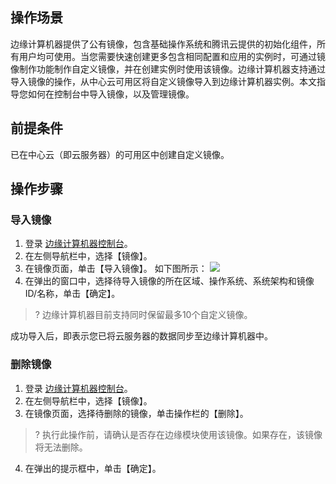 ## 操作场景

边缘计算机器提供了公有镜像，包含基础操作系统和腾讯云提供的初始化组件，所有用户均可使用。当您需要快速创建更多包含相同配置和应用的实例时，可通过镜像制作功能制作自定义镜像，并在创建实例时使用该镜像。边缘计算机器支持通过导入镜像的操作，从中心云可用区将自定义镜像导入到边缘计算机器实例。本文指导您如何在控制台中导入镜像，以及管理镜像。

## 前提条件

已在中心云（即云服务器）的可用区中创建自定义镜像。

## 操作步骤

### 导入镜像

1. 登录 [边缘计算机器控制台](https://console.cloud.tencent.com/ecm/overview)。
2. 在左侧导航栏中，选择【镜像】。
3. 在镜像页面，单击【导入镜像】。 如下图所示：
![](https://qcloudimg.tencent-cloud.cn/raw/5b3b0eb9d99d62e9eae271e0c9f43ebd.png)
4. 在弹出的窗口中，选择待导入镜像的所在区域、操作系统、系统架构和镜像ID/名称，单击【确定】。
>? 边缘计算机器目前支持同时保留最多10个自定义镜像。
>
成功导入后，即表示您已将云服务器的数据同步至边缘计算机器中。

### 删除镜像

1. 登录 [边缘计算机器控制台](https://console.cloud.tencent.com/ecm/overview)。
2. 在左侧导航栏中，选择【镜像】。
3. 在镜像页面，选择待删除的镜像，单击操作栏的【删除】。
>? 执行此操作前，请确认是否存在边缘模块使用该镜像。如果存在，该镜像将无法删除。
>
4. 在弹出的提示框中，单击【确定】。





